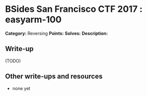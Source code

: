 # BSides San Francisco CTF 2017 : easyarm-100

**Category:** Reversing
**Points:** 
**Solves:** 
**Description:**



## Write-up

(TODO)

## Other write-ups and resources

* none yet
